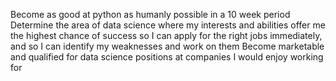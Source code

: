 Become as good at python as humanly possible in a 10 week period
Determine the area of data science where my interests and abilities offer me the highest chance of success so I can apply for the right jobs immediately, and so I can identify my weaknesses and work on them
Become marketable and qualified for data science positions at companies I would enjoy working for
